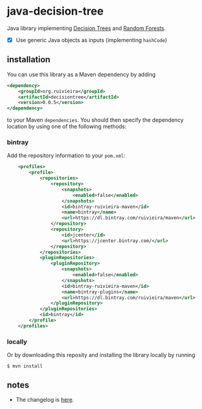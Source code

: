 # java-decision-tree

Java library implementing [Decision Trees](https://en.wikipedia.org/wiki/Decision_tree) and [Random Forests](https://en.wikipedia.org/wiki/Random_forest).

- [x] Use generic Java objects as inputs (implementing `hashCode`) 
## installation

You can use this library as a Maven dependency by adding

```xml
<dependency>
    <groupId>org.ruivieira</groupId>
    <artifactId>decisiontree</artifactId>
    <version>0.0.5</version>
</dependency>
```

to your Maven `dependencies`.
You should then specify the dependency location by using one of the following methods:

### bintray

Add the repository information to your `pom.xml`:

```xml
    <profiles>
        <profile>
            <repositories>
                <repository>
                    <snapshots>
                        <enabled>false</enabled>
                    </snapshots>
                    <id>bintray-ruivieira-maven</id>
                    <name>bintray</name>
                    <url>https://dl.bintray.com/ruivieira/maven</url>
                </repository>
                <repository>
                    <id>jcenter</id>
                    <url>https://jcenter.bintray.com/</url>
                </repository>
            </repositories>
            <pluginRepositories>
                <pluginRepository>
                    <snapshots>
                        <enabled>false</enabled>
                    </snapshots>
                    <id>bintray-ruivieira-maven</id>
                    <name>bintray-plugins</name>
                    <url>https://dl.bintray.com/ruivieira/maven</url>
                </pluginRepository>
            </pluginRepositories>
            <id>bintray</id>
        </profile>
    </profiles>
```

### locally

Or by downloading this reposity and installing the library locally by running

```text
$ mvn install
```

## notes

* The changelog is [here](CHANGELOG.md).
